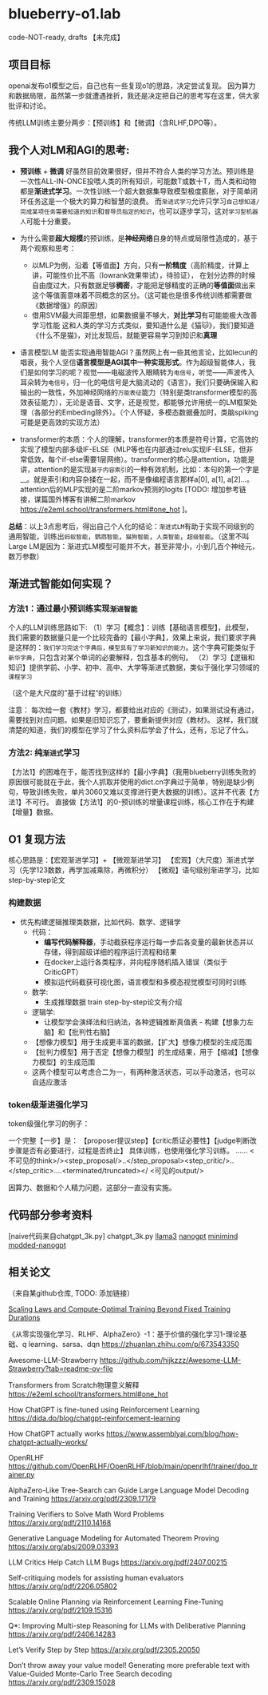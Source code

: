 # blueberry-o1.lab
code-NOT-ready, drafts
【未完成】

## 项目目标
openai发布o1模型之后，自己也有一些复现o1的思路，决定尝试复现。
因为算力和数据局限，虽然第一步就遭遇挫折，我还是决定把自己的思考写在这里，供大家批评和讨论。

传统LLM训练主要分两步：【预训练】和【微调】（含RLHF,DPO等）。

## 我个人对LM和AGI的思考:
- **预训练** + **微调** 好虽然目前效果很好，但并不符合人类的学习方法。预训练是一次性ALL-IN-ONCE投喂人类的所有知识，可能数T或数十T，而人类和动物都是**渐进式学习**。一次性训练一个超大数据集导致模型极度膨胀，对于简单闭环任务这是一个极大的算力和智慧的浪费。
而`渐进式学习`允许只学习`自己想知道/完成某项任务需要知道的知识`和`督导员指定的知识`，也可以逐步学习，这对`学习型机器人`可能十分重要。

- 为什么需要**超大规模**的预训练，是**神经网络**自身的特点或局限性造成的，基于两个观察和思考：
    - 以MLP为例，沿着【等值面】方向，只有**一阶精度**（高阶精度，计算上讲，可能性价比不高（lowrank效果带试），待验证），
      在划分边界的时候自由度过大，只有数据足够**稠密**，才能把足够精度的正确的**等值面**做出来
      这个等值面意味着不同概念的区分。（这可能也是很多传统训练都需要做《数据增强》的原因）
    - 借用SVM最大间距思想，如果数据量不够大，**对比学习**有可能能极大改善学习性能
      这和人类的学习方式类似，要知道什么是《猫🐱》，我们要知道《什么不是猫》，对比发现后，就能更容易学习到知识和**真理**

- 语言模型LM 能否实现通用智能AGI？虽然网上有一些其他言论，比如lecun的唱衰，我个人坚信**语言模型是AGI其中一种实现形式**。作为超级智能体人，我们是如何学习的呢？视觉——电磁波传入眼睛转为`电信号`，听觉——声波传入耳朵转为`电信号`，归一化的电信号是大脑流动的《语言》，我们只要确保输入和输出的一致性，外加神经网络的`万能表征`能力（特别是类transformer模型的高效表征能力），无论是语音、文字，还是视觉，都能够允许用统一的LM框架处理（各部分的Embeding除外）。（个人怀疑，多模态数据叠加时，类脑spiking可能是更高效的实现方法）

- transformer的本质：个人的理解，transformer的本质是符号计算，它高效的实现了模型内部多级IF-ELSE（MLP等也在内部通过relu实现IF-ELSE，但非常低效，每个if-else需要1层网络）。transformer的核心是attention，功能是讲，attention的是实现`基于内容索引`的一种有效机制，比如：本句的第一个字是__。就是索引和内容杂揉在一起，而不是像编程语言那样a[0], a[1], a[2]...。attention后的MLP实现的是二阶markov预测的logits [TODO: 增加参考链接，谋篇国外博客有讲解二阶markov https://e2eml.school/transformers.html#one_hot
]。

**总结**：以上3点思考后，得出自己个人化的结论：`渐进式LM`有助于实现不同级别的通用智能，训练出`蚂蚁智能`，`鹦鹉智能`，`猫狗智能`，`人类智能`，`超级智能`。（这里不叫Large LM是因为：渐进式LM模型可能并不大，甚至非常小，小到几百个神经元，数万参数）

## 渐进式智能如何实现？
### 方法1：通过最小预训练实现`渐进智能`
个人的LLM训练思路如下:
（1）学习【概念】：训练【基础语言模型】，此模型，我们需要的数据量只是一个比较完备的【最小字典】，效果上来说，我们要求字典是这样的：`我们学习完这个字典后，模型具有了学习新知识的能力`。这个字典可能类似于`新华字典`，只包含对某个单词的必要解释，包含基本的例句。
（2）学习【逻辑和知识】提供学前、小学、初中、高中、大学等渐进式数据，类似于强化学习领域的`课程学习`

（这个是大尺度的”基于过程“的训练）

注意：
    每次给一套《教材》学习，都要给出对应的《测试》，如果测试没有通过，需要找到对应问题。如果是旧知识忘了，要重新提供对应《教材》。
    这样，我们就清楚的知道，我们的模型在学习了什么资料后学会了什么，还有，忘记了什么。

### 方法2: 纯`渐进式`学习
 【方法1】的困难在于，能否找到这样的【最小字典】（我用blueberry训练失败的原因很可能就在于此，我个人抓取并使用的dict.cn字典过于简单，特别是缺少例句，导致训练失败，单片3060又难以支撑进行更大数据的训练）。这并不代表【方法1】不可行。
 直接做【方法1】的0-预训练的增量课程训练，核心工作在于构建【增量】数据。

## O1 复现方法
核心思路是：【宏观渐进学习】+ 【微观渐进学习】
    【宏观】（大尺度）渐进式学习（先学123数数，再学加减乘除，再微积分）
    【微观】语句级别渐进学习，比如 step-by-step论文
### 构建数据
   - 优先构建逻辑推理类数据，比如代码、数学、逻辑学
        - 代码： 
            - **编写代码解释器**，手动截获程序运行每一步后各变量的最新状态并以存储，得到超级详细的程序运行流程和结果
            - 在docker上运行各类程序，并向程序随机插入错误（类似于CriticGPT）
            - 模拟运代码截获可视化图，语言模型和多模态视觉模型可同时训练
        - 数学:
            - 生成推理数据 train step-by-step论文有介绍
        - 逻辑学:
            - 让模型学会演绎法和归纳法，各种逻辑推断真值表
    - 构建【想象力左脑】和【批判性右脑】
        - 【想像力模型】用于生成更丰富的数据，【扩大】想像力模型的生成范围
        - 【批判力模型】用于否定【想像力模型】的生成结果，用于【缩减】【想像力模型】的生成范围
        - 这两个模型可以考虑合二为一，有两种激活状态，可以手动激活，也可以自适应激活

### token级渐进强化学习
token级强化学习的例子：

一个完整【一步】是：
 【proposer提议step】【critic质证必要性】【judge判断改步骤是否有必要进行，过程是否终止】
具体训练，也使用强化学习训练。
<system/>...</system><user/>...</user>
    <不可见的think>/><step_proposal/>..</step_proposal><step_critic/>..</step_critic><judge/>..</judge>..<terminated/truncated></</think>
    <可见的output/></output>

因算力、数据和个人精力问题，这部分一直没有实施。


## 代码部分参考资料
[naive代码来自chatgpt_3k.py] chatgpt_3k.py
[llama3](https://github.com/meta/llama)
[nanogpt](https://github.com/karpathy/nanoGPT)
[minimind](https://github.com/jingyaogong/minimind/blob/master/model/model.py)
[modded-nanogpt](https://github.com/KellerJordan/modded-nanogpt/blob/master/train_gpt2.py)

## 相关论文
（来自某github仓库, TODO: 添加链接）

[Scaling Laws and Compute-Optimal Training Beyond Fixed Training Durations](https://arxiv.org/pdf/2405.18392)

《从零实现强化学习、RLHF、AlphaZero》-1：基于价值的强化学习1-理论基础、q learning、sarsa、dqn
https://zhuanlan.zhihu.com/p/673543350

Awesome-LLM-Strawberry
https://github.com/hijkzzz/Awesome-LLM-Strawberry?tab=readme-ov-file

Transformers from Scratch物理意义解释
https://e2eml.school/transformers.html#one_hot

How ChatGPT is fine-tuned using Reinforcement Learning
https://dida.do/blog/chatgpt-reinforcement-learning

How ChatGPT actually works
https://www.assemblyai.com/blog/how-chatgpt-actually-works/

OpenRLHF
https://github.com/OpenRLHF/OpenRLHF/blob/main/openrlhf/trainer/dpo_trainer.py

AlphaZero-Like Tree-Search can Guide
Large Language Model Decoding and Training
https://arxiv.org/pdf/2309.17179

Training Verifiers to Solve Math Word Problems
https://arxiv.org/pdf/2110.14168

Generative Language Modeling for Automated Theorem Proving
https://arxiv.org/abs/2009.03393

LLM Critics Help Catch LLM Bugs
https://arxiv.org/pdf/2407.00215

Self-critiquing models for assisting human evaluators
https://arxiv.org/pdf/2206.05802

Scalable Online Planning
via Reinforcement Learning Fine-Tuning
https://arxiv.org/pdf/2109.15316

Q*: Improving Multi-step Reasoning for LLMs with
Deliberative Planning https://arxiv.org/pdf/2406.14283

Let’s Verify Step by Step
https://arxiv.org/pdf/2305.20050

Don’t throw away your value model!
Generating more preferable text with Value-Guided Monte-Carlo
Tree Search decoding
https://arxiv.org/pdf/2309.15028
